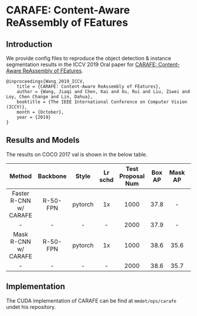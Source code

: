 # CARAFE: Content-Aware ReAssembly of FEatures

## Introduction

We provide config files to reproduce the object detection & instance segmentation results in the ICCV 2019 Oral paper for [CARAFE: Content-Aware ReAssembly of FEatures](https://arxiv.org/abs/1905.02188).

```
@inproceedings{Wang_2019_ICCV,
    title = {CARAFE: Content-Aware ReAssembly of FEatures},
    author = {Wang, Jiaqi and Chen, Kai and Xu, Rui and Liu, Ziwei and Loy, Chen Change and Lin, Dahua},
    booktitle = {The IEEE International Conference on Computer Vision (ICCV)},
    month = {October},
    year = {2019}
}
```

## Results and Models

The results on COCO 2017 val is shown in the below table.

| Method |    Backbone     |  Style  | Lr schd | Test Proposal Num| Box AP |   Mask AP |                                                                 Download                                                                    |
| :----: | :-------------: | :-----: | :-----: | :------: | :------: |:-----------------: |:--------------------------------------------------------------------------------------------------------------------------------------------: |
| Faster R-CNN w/ CARAFE |    R-50-FPN  |  pytorch  |   1x    | 1000 |  37.8  | -  | [model](https://open-mmlab.s3.ap-northeast-2.amazonaws.com/mmdetection/models/carafe/faster_rcnn_r50_fpn_carafe_1x-a2bf3f56.pth)  |
| - |    -  |  -  |   -    | 2000 |  37.9  | -  | -  |
| Mask R-CNN w/ CARAFE |    R-50-FPN  |  pytorch  |   1x   | 1000 |  38.6   | 35.6| [model](https://open-mmlab.s3.ap-northeast-2.amazonaws.com/mmdetection/models/carafe/mask_rcnn_r50_fpn_carafe_1x-5fc51cfd.pth) |
| - |   -  |  -  |   -   | 2000 |  38.6   | 35.7| - |

## Implementation

The CUDA implementation of CARAFE can be find at `mmdet/ops/carafe` undet his repository.

